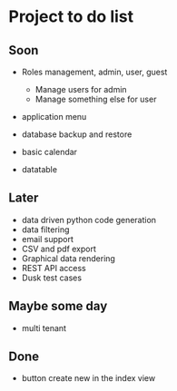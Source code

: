 # Project to do list

## Soon 
* Roles management, admin, user, guest
    * Manage users for admin
    * Manage something else for user

* application menu
* database backup and restore
* basic calendar
* datatable


## Later

* data driven python code generation
* data filtering
* email support
* CSV and pdf export
* Graphical data rendering
* REST API access
* Dusk test cases

## Maybe some day

* multi tenant

## Done

* button create new in the index view  
